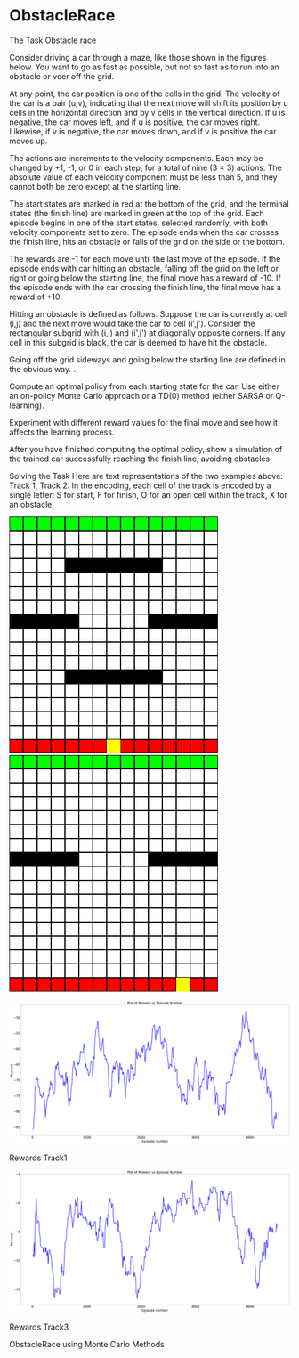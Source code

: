 # ObstacleRace

The Task
Obstacle race

Consider driving a car through a maze, like those shown in the figures below. You want to go as fast as possible, but not so fast as to run into an obstacle or veer off the grid.

	
At any point, the car position is one of the cells in the grid. The velocity of the car is a pair (u,v), indicating that the next move will shift its position by u cells in the horizontal direction and by v cells in the vertical direction. If u is negative, the car moves left, and if u is positive, the car moves right. Likewise, if v is negative, the car moves down, and if v is positive the car moves up.

The actions are increments to the velocity components. Each may be changed by +1, -1, or 0 in each step, for a total of nine (3 × 3) actions. The absolute value of each velocity component must be less than 5, and they cannot both be zero except at the starting line.

The start states are marked in red at the bottom of the grid, and the terminal states (the finish line) are marked in green at the top of the grid. Each episode begins in one of the start states, selected randomly, with both velocity components set to zero. The episode ends when the car crosses the finish line, hits an obstacle or falls of the grid on the side or the bottom.

The rewards are -1 for each move until the last move of the episode. If the episode ends with car hitting an obstacle, falling off the grid on the left or right or going below the starting line, the final move has a reward of -10. If the episode ends with the car crossing the finish line, the final move has a reward of +10.

Hitting an obstacle is defined as follows. Suppose the car is currently at cell (i,j) and the next move would take the car to cell (i',j'). Consider the rectangular subgrid with (i,j) and (i',j') at diagonally opposite corners. If any cell in this subgrid is black, the car is deemed to have hit the obstacle.

Going off the grid sideways and going below the starting line are defined in the obvious way. .

Compute an optimal policy from each starting state for the car. Use either an on-policy Monte Carlo approach or a TD(0) method (either SARSA or Q-learning).

Experiment with different reward values for the final move and see how it affects the learning process.

After you have finished computing the optimal policy, show a simulation of the trained car successfully reaching the finish line, avoiding obstacles.

Solving the Task
Here are text representations of the two examples above: Track 1, Track 2. In the encoding, each cell of the track is encoded by a single letter: S for start, F for finish, O for an open cell within the track, X for an obstacle.


![](https://github.com/ashrayanand/ObstacleRace/blob/main/movie_track1.gif)
![](https://github.com/ashrayanand/ObstacleRace/blob/main/movie_track3.gif)


![alt text](https://github.com/ashrayanand/ObstacleRace/blob/main/reward_track1.png)

Rewards Track1

![alt text](https://github.com/ashrayanand/ObstacleRace/blob/main/reward.png)

Rewards Track3

ObstacleRace using Monte Carlo Methods
